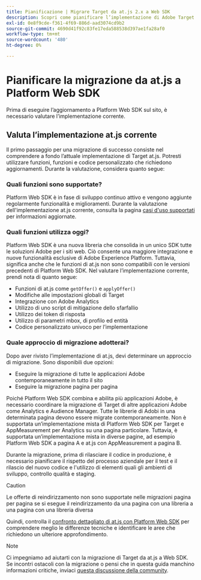 ```yaml
---
title: Pianificazione | Migrare Target da at.js 2.x a Web SDK
description: Scopri come pianificare l’implementazione di Adobe Target da at.js 2.x a Adobe Experience Platform Web SDK.
exl-id: 0e8f9cde-f361-4f69-886d-aad3074cd9b2
source-git-commit: 4690d41f92c83fe17eda588538d397ae1fa28af0
workflow-type: tm+mt
source-wordcount: '480'
ht-degree: 0%

---
```


# Pianificare la migrazione da at.js a Platform Web SDK

Prima di eseguire l’aggiornamento a Platform Web SDK sul sito, è necessario valutare l’implementazione corrente.

## Valuta l’implementazione at.js corrente

Il primo passaggio per una migrazione di successo consiste nel comprendere a fondo l’attuale implementazione di Target at.js. Potresti utilizzare funzioni, funzioni e codice personalizzato che richiedono aggiornamenti. Durante la valutazione, considera quanto segue:

### Quali funzioni sono supportate?

Platform Web SDK è in fase di sviluppo continuo attivo e vengono aggiunte regolarmente funzionalità e miglioramenti. Durante la valutazione dell&#39;implementazione at.js corrente, consulta la pagina [casi d&#39;uso supportati](https://github.com/orgs/adobe/projects/18/views/1) per informazioni aggiornate.

### Quali funzioni utilizza oggi?

Platform Web SDK è una nuova libreria che consolida in un unico SDK tutte le soluzioni Adobe per i siti web. Ciò consente una maggiore integrazione e nuove funzionalità esclusive di Adobe Experience Platform. Tuttavia, significa anche che le funzioni di at.js non sono compatibili con le versioni precedenti di Platform Web SDK. Nel valutare l’implementazione corrente, prendi nota di quanto segue:

- Funzioni di at.js come `getOffer()` e `applyOffer()`
- Modifiche alle impostazioni globali di Target
- Integrazione con Adobe Analytics
- Utilizzo di uno script di mitigazione dello sfarfallio
- Utilizzo dei token di risposta
- Utilizzo di parametri mbox, di profilo ed entità
- Codice personalizzato univoco per l’implementazione

### Quale approccio di migrazione adotterai?

Dopo aver rivisto l’implementazione di at.js, devi determinare un approccio di migrazione. Sono disponibili due opzioni:

- Eseguire la migrazione di tutte le applicazioni Adobe contemporaneamente in tutto il sito
- Eseguire la migrazione pagina per pagina

Poiché Platform Web SDK combina e abilita più applicazioni Adobe, è necessario coordinare la migrazione di Target di altre applicazioni Adobe come Analytics e Audience Manager. Tutte le librerie di Adobi in una determinata pagina devono essere migrate contemporaneamente. Non è supportata un’implementazione mista di Platform Web SDK per Target e AppMeasurement per Analytics su una pagina particolare. Tuttavia, è supportata un’implementazione mista in diverse pagine, ad esempio Platform Web SDK a pagina A e at.js con AppMeasurement a pagina B.

Durante la migrazione, prima di rilasciare il codice in produzione, è necessario pianificare il rispetto del processo aziendale per il test e il rilascio del nuovo codice e l&#39;utilizzo di elementi quali gli ambienti di sviluppo, controllo qualità e staging.

>[!CAUTION]
>
>Le offerte di reindirizzamento non sono supportate nelle migrazioni pagina per pagina se si esegue il reindirizzamento da una pagina con una libreria a una pagina con una libreria diversa


Quindi, controlla il [confronto dettagliato di at.js con Platform Web SDK](detailed-comparison.md) per comprendere meglio le differenze tecniche e identificare le aree che richiedono un ulteriore approfondimento.

>[!NOTE]
>
>Ci impegniamo ad aiutarti con la migrazione di Target da at.js a Web SDK. Se incontri ostacoli con la migrazione o pensi che in questa guida manchino informazioni critiche, inviaci [questa discussione della community](https://experienceleaguecommunities.adobe.com/t5/adobe-experience-platform-data/tutorial-discussion-migrate-target-from-at-js-to-web-sdk/m-p/575587#M463).
